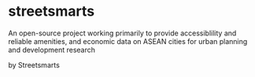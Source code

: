# streetsmarts
An open-source project working primarily to provide accessiblility and reliable amenities, and economic data on ASEAN cities for urban planning and development research

by Streetsmarts